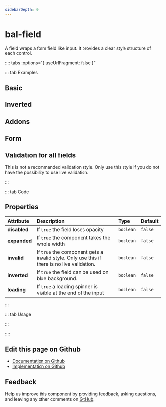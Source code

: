 ```yaml
---
sidebarDepth: 0
---
```


# bal-field


<!-- START: human documentation top -->

A field wraps a form field like input. It provides a clear style structure of each control.

<!-- END: human documentation top -->

:::: tabs :options="{ useUrlFragment: false }"

::: tab Examples

## Basic

<ClientOnly><docs-demo-bal-field-43></docs-demo-bal-field-43></ClientOnly>


## Inverted

<ClientOnly><docs-demo-bal-field-44></docs-demo-bal-field-44></ClientOnly>


## Addons

<ClientOnly><docs-demo-bal-field-45></docs-demo-bal-field-45></ClientOnly>


## Form

<ClientOnly><docs-demo-bal-field-46></docs-demo-bal-field-46></ClientOnly>


## Validation for all fields

This is not a recommanded validation style. Only use this style if you do not have the possibility to use live validation.

<ClientOnly><docs-demo-bal-field-47></docs-demo-bal-field-47></ClientOnly>


:::

::: tab Code

## Properties


| Attribute    | Description                                                                                 | Type      | Default |
| :----------- | :------------------------------------------------------------------------------------------ | :-------- | :------ |
| **disabled** | If `true` the field loses opacity                                                           | `boolean` | `false` |
| **expanded** | If `true` the component takes the whole width                                               | `boolean` | `false` |
| **invalid**  | If `true` the component gets a invalid style. Only use this if there is no live validation. | `boolean` | `false` |
| **inverted** | If `true` the field can be used on blue background.                                         | `boolean` | `false` |
| **loading**  | If `true` a loading spinner is visible at the end of the input                              | `boolean` | `false` |


:::

::: tab Usage

<!-- START: human documentation usage -->

<!-- END: human documentation usage -->

:::


::::

## Edit this page on Github

* [Documentation on Github](https://github.com/baloise/design-system/blob/master/docs/src/components/components/bal-field.md)
* [Implementation on Github](https://github.com/baloise/design-system/blob/master/packages/components/src/components/bal-field)

## Feedback

Help us improve this component by providing feedback, asking questions, and leaving any other comments on [GitHub](https://github.com/baloise/design-system/issues/new).

